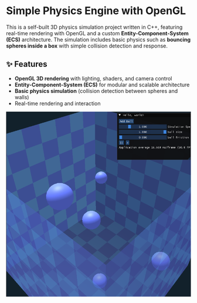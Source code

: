 # Simple Physics Engine with OpenGL

This is a self-built 3D physics simulation project written in C++, featuring real-time rendering with OpenGL and a custom **Entity-Component-System (ECS)** architecture. The simulation includes basic physics such as **bouncing spheres inside a box** with simple collision detection and response.

## ✨ Features

- **OpenGL 3D rendering** with lighting, shaders, and camera control  
- **Entity-Component-System (ECS)** for modular and scalable architecture  
- **Basic physics simulation** (collision detection between spheres and walls)  
- Real-time rendering and interaction 

![Simulation Screenshot](assets/screenshot.png)
